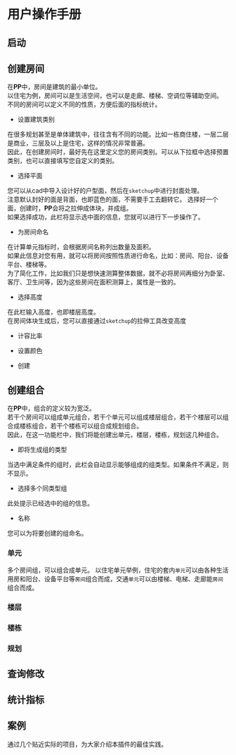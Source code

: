 # 用户操作手册
## 启动

## 创建房间
在**PP**中，房间是建筑的最小单位。  
以住宅为例，房间可以是生活空间，也可以是走廊、楼梯、空调位等辅助空间。  
不同的房间可以定义不同的性质，方便后面的指标统计。

- 设置建筑类别

在很多规划甚至是单体建筑中，往往含有不同的功能。比如一栋商住楼，一层二层是商业，三层及以上是住宅，这样的情况非常普遍。  
因此，在创建房间时，最好先在这里定义您的房间类别。可以从下拉框中选择预置类别，也可以直接填写您自定义的类别。
  
- 选择平面

您可以从cad中导入设计好的户型面，然后在`sketchup`中进行封面处理。  
注意默认封好的面是背面，也即蓝色的面，不需要手工去翻转它。
选择好一个面，创建时，**PP**会将之拉伸成体块，并成组。  
如果选择成功，此栏将显示选中面的信息，您就可以进行下一步操作了。  

- 为房间命名
  
在计算单元指标时，会根据房间名称列出数量及面积。  
如果此信息对您有用，就可以将房间按照性质进行命名，比如：房间、阳台、设备平台、楼梯等。  
为了简化工作，比如我们只是想快速测算整体数据，就不必将房间再细分为卧室、客厅、卫生间等，因为这些房间在面积测算上，属性是一致的。

- 选择高度

在此栏输入高度，也即楼层高度。  
在房间体块生成后，您可以直接通过`sketchup`的拉伸工具改变高度

- 计容比率

- 设置颜色

- 创建

## 创建组合
在**PP**中，组合的定义较为宽泛。  
若干个房间可以组成单元组合，若干个单元可以组成楼层组合，若干个楼层可以组合成楼栋组合，若干个楼栋可以组合成规划组合。   
因此，在这一功能栏中，我们将能创建出单元，楼层，楼栋，规划这几种组合。

- 即将生成组的类型

当选中满足条件的组时，此栏会自动显示能够组成的组类型。如果条件不满足，则不显示。
  
- 选择多个同类型组
  
此处提示已经选中的组的信息。
  
- 名称  
  
您可以为将要创建的组命名。

### 单元
多个房间组，可以组合成单元。
以住宅单元举例，住宅的套内`单元`可以由各种生活用房和阳台、设备平台等`房间`组合而成，交通`单元`可以由楼梯、电梯、走廊能`房间`组合而成。
### 楼层

### 楼栋

### 规划

## 查询修改

## 统计指标

## 案例
通过几个贴近实际的项目，为大家介绍本插件的最佳实践。